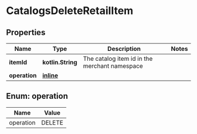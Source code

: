 
# CatalogsDeleteRetailItem

## Properties
| Name | Type | Description | Notes |
| ------------ | ------------- | ------------- | ------------- |
| **itemId** | **kotlin.String** | The catalog item id in the merchant namespace |  |
| **operation** | [**inline**](#Operation) |  |  |


<a id="Operation"></a>
## Enum: operation
| Name | Value |
| ---- | ----- |
| operation | DELETE |



